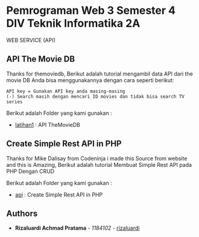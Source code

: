 # Pemrograman Web 3 Semester 4 DIV Teknik Informatika 2A

WEB SERVICE (API)

## API The Movie DB

Thanks for themoviedb,
Berikut adalah tutorial mengambil data API dari the movie DB
Anda bisa menggunakannya dengan cara seperti berikut:

```
API key = Gunakan API key anda masing-masing
(-) Search masih dengan mencari ID movies dan tidak bisa search TV series 
```


Berikut adalah Folder yang kami gunakan :

* [latihan1](https://github.com/rizaluardi/Pemrograman_WEB_3/tree/master/latihan1) : API TheMovieDB

## Create Simple Rest API in PHP

Thanks for Mike Dalisay from Codeninja i made this Source from website and this is Amazing,
Berikut adalah tutorial Membuat Simple Rest API pada PHP Dengan CRUD

Berikut adalah Folder yang kami gunakan :

* [api](https://github.com/rizaluardi/Pemrograman_WEB_3/tree/master/api) : Create Simple Rest API in PHP

## Authors 

* **Rizaluardi Achmad Pratama** - *1184102* - [rizaluardi](https://github.com/rizaluardi)


